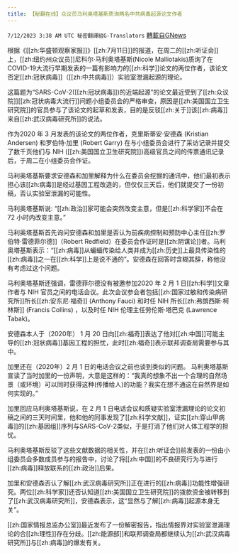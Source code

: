 ```yaml
---
title: 【秘翻在线】众议员马利奥塔基斯质询两名中共病毒起源论文作者
---
```

`7/12/2023 3:38 AM UTC 秘密翻譯組G-Translators` [轉載自GNews](https://gnews.org/articles/1453859)

根据《[[zh:华盛顿观察家报]]》[[zh:7月11日]]的报道，在周二的[[zh:听证会]]上，[[zh:纽约州众议员]]尼科尔·马利奥塔基斯(Nicole Malliotakis)质询了在COVID-19大流行早期发表的一篇有影响力的[[zh:科学]]论文的两位作者，该论文否定[[zh:冠状病毒]]（[[zh:中共病毒]]）实验室泄漏起源的理论。

这篇题为“SARS-CoV-2([[zh:冠状病毒]])的近端起源”的论文最近受到了[[zh:众议院]][[zh:冠状病毒大流行]]问题小组委员会的严格审查，原因是[[zh:美国国立卫生研究院]]的官员参与了该论文的起草和发表，目的是反驳[[zh:关于]]该[[zh:病毒]]来自[[zh:武汉病毒研究所]]的说法。

作为2020 年 3 月发表的该论文的两位作者，克里斯蒂安·安德森 (Kristian Andersen) 和罗伯特·加里 (Robert Garry) 在与小组委员会进行了采访记录并提交了数千页他们与 NIH ([[zh:美国国立卫生研究院]])高级官员之间的传票通讯记录后，于周二在小组委员会作证。

马利奥塔基斯要求安德森和加里解释为什么在委员会挖掘的通讯中，他们最初表示担心该[[zh:病毒]]是经过基因工程改造的，但仅仅三天后，他们就提交了一份初稿，否认实验室泄漏的可能性。

马利奥塔基斯说: “[[zh:政治]]家可能会突然改变主意，但是[[zh:科学家]]不会在 72 小时内改变主意。”

马利奥塔基斯首先询问安德森和加里是否认为前疾病控制和预防中心主任[[zh:罗伯特·雷德菲尔德]]（Robert Redfield）在委员会作证时是[[zh:阴谋论]]者。马利奥塔基斯表示：“[[zh:病毒]]从蝙蝠传染给人类并成为[[zh:历史]]上最具传染性的[[zh:病毒]]之一在[[zh:科学]]上是说不通的”。安德森在回答时含糊其辞，称他没有考虑过这个问题。

马利奥塔基斯还强调，雷德菲尔德没有被邀参加2020 年 2 月 1 日[[zh:科学]]文章作者与 NIH 官员之间的电话会议。此次会议参会者包括[[zh:国家过敏和传染病研究所]]所长[[zh:安东尼·福奇]] (Anthony Fauci) 和时任 NIH 所长[[zh:弗朗西斯·柯林斯]] (Francis Collins)  ，以及时任 NIH 伦理主任劳伦斯·塔巴克 (Lawrence Tabak)。

安德森本人于（2020年） 1 月 20 日向[[zh:福奇]]表达了他对[[zh:中国]]可能主导的[[zh:冠状病毒]]基因工程的担忧，此时[[zh:福奇]]表示联邦调查局需要参与其中。

加里还在（2020年）2 月 1 日的电话会议之前也谈到类似的问题。 马利奥塔基斯宣读了当时加里的一份声明，大意是这样的：“我真的想象不出一个合理的自然场景（或环境）可以同时获得这种(传播给人)的功能？我实在想不通这在自然界是如何实现的。”

加里回应马利奥塔基斯说，在 2 月 1 日电话会议和质疑实验室泄漏理论的论文初稿之间的三天时间里，他和他的同事发现了[[zh:科学文献]]，证实[[zh:穿山甲病毒]]的[[zh:基因组]]序列与SARS-CoV-2类似，于是打消了他们对人体工程学的担忧。

马利奥塔基斯反驳了这些文献数据的相关性，并在[[zh:听证会]]前发表的一份由小组委员会多数成员参与的报告中，讨论了将[[zh:中国]]的不良研究行为与进行[[zh:病毒]]释放联系的[[zh:政治]]后果。

加里和安德森否认了解[[zh:武汉病毒研究所]]正在进行的[[zh:病毒]]功能性增强研究。两位[[zh:科学家]]还否认知道[[zh:美国国立卫生研究院]]的拨款资金被转移到了[[zh:武汉病毒研究所]]，安德森表示，这“显然与了解[[zh:病毒]]起源本身无关”。

[[zh:国家情报总监办公室]]最近发布了一份解密报告，指出情报界对实验室泄漏理论的合[[zh:理性]]存在分歧。[[zh:能源部]]和联邦调查局都继续认为[[zh:武汉病毒研究所]]与[[zh:病毒]]的爆发有关。
